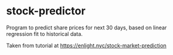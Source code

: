 # stock-predictor

Program to predict share prices for next 30 days, based on linear regression fit to historical data.

Taken from tutorial at https://enlight.nyc/stock-market-prediction
